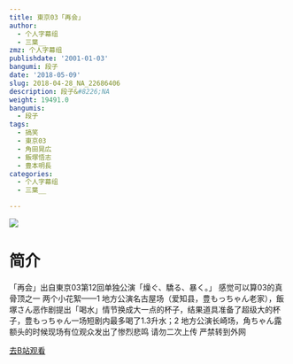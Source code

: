 ```yaml
---
title: 東京03「再会」
author:
  - 个人字幕组
  - 三葉__
zmz: 个人字幕组
publishdate: '2001-01-03'
bangumi: 段子
date: '2018-05-09'
slug: 2018-04-28_NA_22686406
description: 段子&#8226;NA
weight: 19491.0
bangumis:
  - 段子
tags:
  - 搞笑
  - 東京03
  - 角田晃広
  - 飯塚悟志
  - 豊本明長
categories:
  - 个人字幕组
  - 三葉__

---
```

![](https://i.imgur.com/ndNi3lV.jpg)
# 简介  
「再会」出自東京03第12回单独公演「燥ぐ、驕る、暴く。」
感觉可以算03的真骨顶之一
两个小花絮——1 地方公演名古屋场（爱知县，豊もっちゃん老家），飯塚さん恶作剧提出「喝水」情节换成大一点的杯子，结果道具准备了超级大的杯子，豊もっちゃん一场短剧内最多喝了1.3升水；2 地方公演长崎场，角ちゃん露额头的时候现场有位观众发出了惨烈悲鸣
请勿二次上传 严禁转到外网  

[去B站观看](https://www.bilibili.com/video/av22686406/)
 
